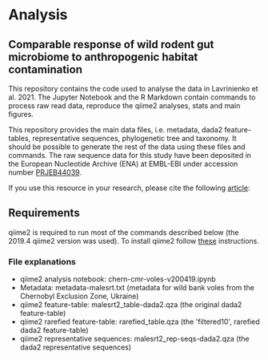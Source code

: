 # Analysis

## Comparable response of wild rodent gut microbiome to anthropogenic habitat contamination

This repository contains the code used to analyse the data in Lavrinienko et al. 2021. The Jupyter Notebook and the R Markdown contain commands to process raw read data, reproduce the qiime2 analyses, stats and main figures.

This repository provides the main data files, i.e. metadata, dada2 feature-tables, representative sequences, phylogenetic tree and taxonomy. It should be possible to generate the rest of the data using these files and commands. The raw sequence data for this study have been deposited in the European Nucleotide Archive (ENA) at EMBL-EBI under accession number [PRJEB44039](https://www.ebi.ac.uk/ena/browser/view/PRJEB44039).

If you use this resource in your research, please cite the following [article](xxx):



## Requirements

qiime2 is required to run most of the commands described below (the 2019.4 qiime2 version was used).
To install qiime2 follow [these](https://docs.qiime2.org/2019.4/install/) instructions.

### File explanations

 - qiime2 analysis notebook: chern-cmr-voles-v200419.ipynb
 - Metadata: metadata-malesrt.txt (metadata for wild bank voles from the Chernobyl Exclusion Zone, Ukraine)
 - qiime2 feature-table: malesrt2_table-dada2.qza (the original dada2 feature-table)
 - qiime2 rarefied feature-table: rarefied_table.qza (the 'filtered10', rarefied dada2 feature-table)
 - qiime2 representative sequences: malesrt2_rep-seqs-dada2.qza (the dada2 representative sequences)
